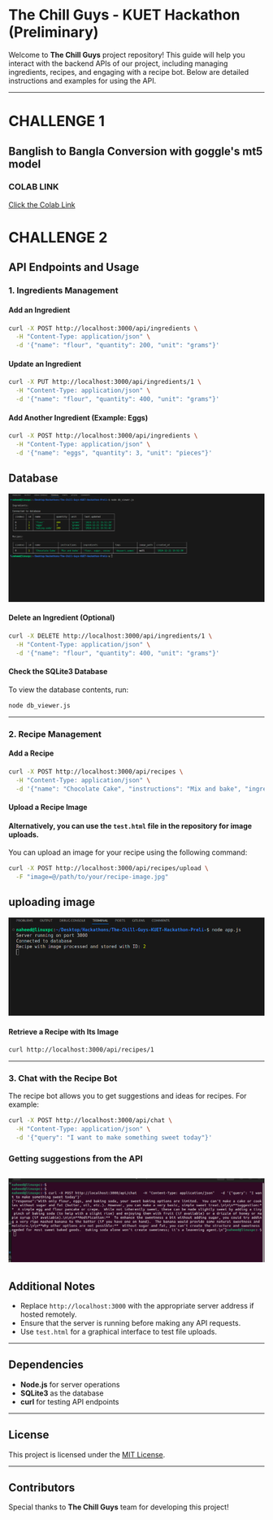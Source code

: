 # The Chill Guys - KUET Hackathon (Preliminary)

Welcome to **The Chill Guys** project repository! This guide will help you interact with the backend APIs of our project, including managing ingredients, recipes, and engaging with a recipe bot. Below are detailed instructions and examples for using the API.

---

# **CHALLENGE 1**

## Banglish to Bangla Conversion with goggle's mt5 model

### COLAB LINK

[Click the Colab Link](https://colab.research.google.com/drive/1FWISOq6cv8pMW655WFKtMPqtlQfEanCH?usp=sharing)

# **CHALLENGE 2**

## API Endpoints and Usage

### 1. **Ingredients Management**

#### Add an Ingredient

```bash
curl -X POST http://localhost:3000/api/ingredients \
  -H "Content-Type: application/json" \
  -d '{"name": "flour", "quantity": 200, "unit": "grams"}'
```

#### Update an Ingredient

```bash
curl -X PUT http://localhost:3000/api/ingredients/1 \
  -H "Content-Type: application/json" \
  -d '{"name": "flour", "quantity": 400, "unit": "grams"}'
```

#### Add Another Ingredient (Example: Eggs)

```bash
curl -X POST http://localhost:3000/api/ingredients \
  -H "Content-Type: application/json" \
  -d '{"name": "eggs", "quantity": 3, "unit": "pieces"}'
```

## Database

![Alt Text](ss/1.png)

#### Delete an Ingredient (Optional)

```bash
curl -X DELETE http://localhost:3000/api/ingredients/1 \
  -H "Content-Type: application/json" \
  -d '{"name": "flour", "quantity": 400, "unit": "grams"}'
```

#### Check the SQLite3 Database

To view the database contents, run:

```bash
node db_viewer.js
```

---

### 2. **Recipe Management**

#### Add a Recipe

```bash
curl -X POST http://localhost:3000/api/recipes \
  -H "Content-Type: application/json" \
  -d '{"name": "Chocolate Cake", "instructions": "Mix and bake", "ingredients": "flour, sugar, cocoa", "tags": "dessert,sweet"}'
```

#### Upload a Recipe Image

#### Alternatively, you can use the `test.html` file in the repository for image uploads.

You can upload an image for your recipe using the following command:

```bash
curl -X POST http://localhost:3000/api/recipes/upload \
  -F "image=@/path/to/your/recipe-image.jpg"
```

## uploading image

![Alt Text](ss/2.png)

#### Retrieve a Recipe with Its Image

```bash
curl http://localhost:3000/api/recipes/1
```

---

### 3. **Chat with the Recipe Bot**

The recipe bot allows you to get suggestions and ideas for recipes. For example:

```bash
curl -X POST http://localhost:3000/api/chat \
  -H "Content-Type: application/json" \
  -d '{"query": "I want to make something sweet today"}'
```

### Getting suggestions from the API

## ![Alt Text](ss/3.png)

## Additional Notes

- Replace `http://localhost:3000` with the appropriate server address if hosted remotely.
- Ensure that the server is running before making any API requests.
- Use `test.html` for a graphical interface to test file uploads.

---

## Dependencies

- **Node.js** for server operations
- **SQLite3** as the database
- **curl** for testing API endpoints

---

## License

This project is licensed under the [MIT License](LICENSE).

---

## Contributors

Special thanks to **The Chill Guys** team for developing this project!
